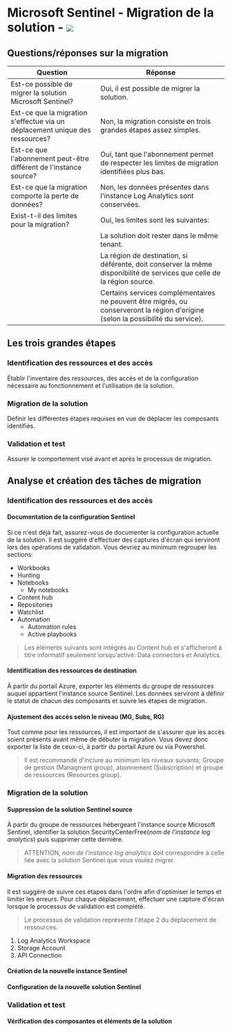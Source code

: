 [//]: # (title: Microsoft Sentinel - Migation de la solution)
[//]: # (description: Procédure sur la migration de la solution Microsoft Sentinel)
[//]: # (author: PhxDesign)
[//]: # (ms.author: jlgauthier)
[//]: # (ms.topic: SIEM)
[//]: # (ms.date: 03/19/2023)

# Microsoft Sentinel - Migration de la solution - ![](https://badgen.net/badge/Statut/draft/grey?icon=azure)

## Questions/réponses sur la migration

|Question |Réponse |
|--- |---|
|Est-ce possible de migrer la solution Microsoft Sentinel? |Oui, il est possible de migrer la solution. |
|Est-ce que la migration s'effectue via un déplacement unique des ressources? | Non, la migration consiste en trois grandes étapes assez simples. |
|Est-ce que l'abonnement peut-être différent de l'instance source? |Oui, tant que l'abonnement permet de respecter les limites de migration identifiées plus bas. |
|Est-ce que la migration comporte la perte de données? |Non, les données présentes dans l'instance Log Analytics sont conservées. |
|Exist-t-il des limites pour la migration? |Oui, les limites sont les suivantes: |
| |  La solution doit rester dans le même tenant. |
| |  La région de destination, si déférente, doit conserver la même disponibilité de services que celle de la région source. |
| |  Certains services complémentaires ne peuvent être migrés, ou conserveront la région d'origine (selon la possibilité du service). |

## Les trois grandes étapes

### Identification des ressources et des accès

Établir l'inventaire des ressources, des accès et de la configuration nécessaire au fonctionnement et l'utilisation de la solution.

### Migration de la solution

Définir les différentes étapes requises en vue de déplacer les composants identifiés.

### Validation et test

Assurer le comportement visé avant et après le processus de migration.

## Analyse et création des tâches de migration

### Identification des ressources et des accès

#### Documentation de la configuration Sentinel

Si ce n'est déjà fait, assurez-vous de documenter la configuration actuelle de la solution. Il est suggéré d'effectuer des captures d'écran qui serviront lors des opérations de validation. Vous devriez au minimum regrouper les sections:
 * Workbooks
 * Hunting
 * Notebooks
    * My notebooks
 * Content hub
 * Repositories
 * Watchlist
 * Automation
   * Automation rules
   * Active playbooks

> Les éléments suivants sont intégrés au Content hub et s'afficheront à titre informatif seulement lorsqu’activé: Data connectors et Analytics.

#### Identification des ressources de destination

À partir du portail Azure, exporter les éléments du groupe de ressources auquel appartient l'instance source Sentinel. Les données serviront à définir le statut de chacun des composants et suivre les étapes de migration.

#### Ajustement des accès selon le niveau (MG, Subs, RG)

Tout comme pour les ressources, il est important de s'assurer que les accès soient présents avant même de débuter la migration. Vous devez donc exporter la liste de ceux-ci, à partir du portail Azure ou via Powershel.

> Il est recommandé d'inclure au minimum les niveaux suivants; Groupe de gestion (Managment group), abonnement (Subscription) et groupe de ressources (Resources group).

### Migration de la solution

#### Suppression de la solution Sentinel source

À partir du groupe de ressources hébergeant l'instance source Microsoft Sentinel, identifier la solution SecurityCenterFree(_nom de l'instance log analytics_) puis supprimer cette dernière.

> ATTENTION, _nom de l'instance log analytics_ doit correspondre à celle liée avec la solution Sentinel que vous voulez migrer.

#### Migration des ressources
Il est suggéré de suivre ces étapes dans l'ordre afin d'optimiser le temps et limiter les erreurs. Pour chaque déplacement, effectuer une capture d'écran lorsque le processus de validation est complété.

> Le processus de validation représente l'étape 2 du déplacement de ressources.

1. Log Analytics Workspace
1. Storage Account
1. API Connection

#### Création de la nouvelle instance Sentinel

#### Configuration de la nouvelle solution Sentinel

### Validation et test

#### Vérification des composantes et éléments de la solution
